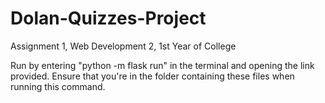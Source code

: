 # Dolan-Quizzes-Project
Assignment 1, Web Development 2, 1st Year of College

Run by entering "python -m flask run" in the terminal and opening the link provided. Ensure that you're in the folder containing these files when running this command.
